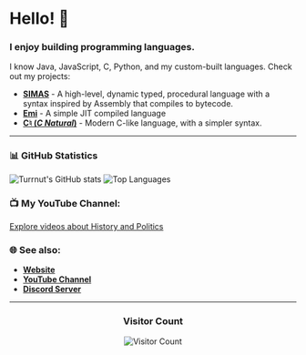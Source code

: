 # Hello! 👋

### I enjoy building programming languages.
I know Java, JavaScript, C, Python, and my custom-built languages. Check out my projects:
- **[SIMAS](https://github.com/turrnut/simas)** - A high-level, dynamic typed, procedural language with a syntax inspired by Assembly that compiles to bytecode.
- **[Emi](https://github.com/turrnut/Emi)** - A simple JIT compiled language 
- **[C♮ (*C Natural*)](https://github.com/turrnut/CNatural/)** - Modern C-like language, with a simpler syntax.

---

### 📊 GitHub Statistics
![Turrnut's GitHub stats](https://github-readme-stats.vercel.app/api?theme=transparent&username=turrnut&show_icons=true&show=reviews,discussions_started,discussions_answered,prs_merged,prs_merged_percentage)
![Top Languages](https://github-readme-stats.vercel.app/api/top-langs/?username=turrnut&layout=compact) 
### 📺 My YouTube Channel:
[Explore videos about History and Politics](https://www.youtube.com/@turrnut)

### 🌐 See also:
- [**Website**](https://www.turrnut.com)
- [**YouTube Channel**](https://www.youtube.com/@turrnut)
- [**Discord Server**](https://discord.gg/F8mpvVgjNs)

---

<div align="center">
  <h3>Visitor Count</h3>
  <img src="https://profile-counter.glitch.me/turrnut/count.svg" alt="Visitor Count" />
</div>
